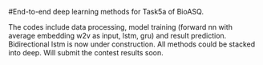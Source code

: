 #End-to-end deep learning methods for Task5a of BioASQ.

The codes include data processing, model training (forward nn with average embedding w2v as input, lstm, gru) and result prediction. Bidirectional lstm is now under construction. All methods could be stacked into deep. Will submit the contest results soon.
